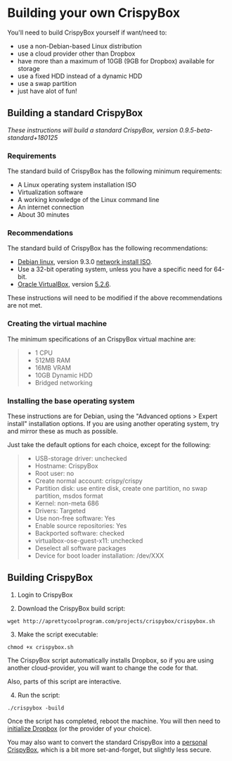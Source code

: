 # Building your own CrispyBox
You'll need to build CrispyBox yourself if want/need to:
* use a non-Debian-based Linux distribution
* use a cloud provider other than Dropbox
* have more than a maximum of 10GB (9GB for Dropbox) available for storage
* use a fixed HDD instead of a dynamic HDD
* use a swap partition
* just have alot of fun!

## Building a standard CrispyBox
*These instructions will build a standard CrispyBox, version 0.9.5-beta-standard+180125*

### Requirements
The standard build of CrispyBox has the following minimum requirements:
* A Linux operating system installation ISO
* Virtualization software
* A working knowledge of the Linux command line
* An internet connection
* About 30 minutes

### Recommendations
The standard build of CrispyBox has the following recommendations:
* [Debian linux](https://www.debian.org), version 9.3.0 [network install ISO](https://www.debian.org/CD/netinst/).
* Use a 32-bit operating system, unless you have a specific need for 64-bit.
* [Oracle VirtualBox](https://www.virtualbox.org/), version [5.2.6](http://download.virtualbox.org/virtualbox/5.2.6/).

These instructions will need to be modified if the above recommendations are not met.

### Creating the virtual machine
The minimum specifications of an CrispyBox virtual machine are:
> * 1 CPU
> * 512MB RAM
> * 16MB VRAM
> * 10GB Dynamic HDD
> * Bridged networking

### Installing the base operating system
These instructions are for Debian, using the "Advanced options > Expert install" installation options. If you are using another operating system, try and mirror these as much as possible.

Just take the default options for each choice, except for the following:
> * USB-storage driver: unchecked
> * Hostname: CrispyBox
> * Root user: no
> * Create normal account: crispy/crispy
> * Partition disk: use entire disk, create one partition, no swap partition, msdos format
> * Kernel: non-meta 686 
> * Drivers: Targeted
> * Use non-free software: Yes
> * Enable source repositories: Yes
> * Backported software: checked
> * virtualbox-ose-guest-x11: unchecked
> * Deselect all software packages
> * Device for boot loader installation: /dev/XXX

## Building CrispyBox

1. Login to CrispyBox

2. Download the CrispyBox build script:
```shell
wget http://aprettycoolprogram.com/projects/crispybox/crispybox.sh
```

3. Make the script executable:
```shell
chmod +x crispybox.sh
```

The CrispyBox script automatically installs Dropbox, so if you are using another cloud-provider, you will want to change the code for that.

Also, parts of this script are interactive.

4. Run the script:
```shell
./crispybox -build
```

Once the script has completed, reboot the machine. You will then need to [initialize Dropbox](https://github.com/APrettyCoolProgram/CrispyBox/blob/master/Get_official.md) (or the provider of your choice).

You may also want to convert the standard CrispyBox into a [personal CrispyBox](https://github.com/APrettyCoolProgram/CrispyBox/blob/master/Get_official.md), which is a bit more set-and-forget, but slightly less secure.
